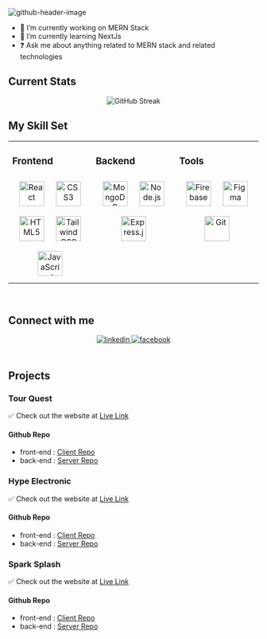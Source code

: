 
![github-header-image](https://github.com/PallabKumarS/PallabKumarS/assets/25210910/ed589610-db20-43ae-b478-ba2bdc54b7c3)


* 🔭 I’m currently working on MERN Stack  
* 🌱 I’m currently learning NextJs
* ❓ Ask me about anything related to MERN stack and related technologies  

## Current Stats
<div align="center">
  <img src="https://github-readme-streak-stats.herokuapp.com?user=PallabKumarS&theme=cobalt&hide_border=true" alt="GitHub Streak">
</div>

## My Skill Set  
<table align="center"><tr><td valign="top" width="33%">



### Frontend  
<div align="center">  
<a href="https://reactjs.org/" target="_blank"><img style="margin: 10px" src="https://profilinator.rishav.dev/skills-assets/react-original-wordmark.svg" alt="React" height="50" /></a>  
<a href="https://www.w3schools.com/css/" target="_blank"><img style="margin: 10px" src="https://profilinator.rishav.dev/skills-assets/css3-original-wordmark.svg" alt="CSS3" height="50" /></a>  
<a href="https://en.wikipedia.org/wiki/HTML5" target="_blank"><img style="margin: 10px" src="https://profilinator.rishav.dev/skills-assets/html5-original-wordmark.svg" alt="HTML5" height="50" /></a>  
<a href="https://www.tailwindcss.com/" target="_blank"><img style="margin: 10px" src="https://profilinator.rishav.dev/skills-assets/tailwindcss.svg" alt="Tailwind CSS" height="50" /></a>  
<a href="https://www.javascript.com/" target="_blank"><img style="margin: 10px" src="https://profilinator.rishav.dev/skills-assets/javascript-original.svg" alt="JavaScript" height="50" /></a>  
</div>

</td><td valign="top" width="33%">



### Backend  
<div align="center">  
<a href="https://www.mongodb.com/" target="_blank"><img style="margin: 10px" src="https://profilinator.rishav.dev/skills-assets/mongodb-original-wordmark.svg" alt="MongoDB" height="50" /></a>  
<a href="https://nodejs.org/" target="_blank"><img style="margin: 10px" src="https://profilinator.rishav.dev/skills-assets/nodejs-original-wordmark.svg" alt="Node.js" height="50" /></a>  
<a href="https://expressjs.com/" target="_blank"><img style="margin: 10px" src="https://profilinator.rishav.dev/skills-assets/express-original-wordmark.svg" alt="Express.js" height="50" /></a>  
</div>

</td><td valign="top" width="33%">



### Tools  
<div align="center">  
<a href="https://firebase.google.com/" target="_blank"><img style="margin: 10px" src="https://profilinator.rishav.dev/skills-assets/firebase.png" alt="Firebase" height="50" /></a>  
<a href="https://www.figma.com/" target="_blank"><img style="margin: 10px" src="https://profilinator.rishav.dev/skills-assets/figma-icon.svg" alt="Figma" height="50" /></a>  
<a href="https://github.com/" target="_blank"><img style="margin: 10px" src="https://profilinator.rishav.dev/skills-assets/git-scm-icon.svg" alt="Git" height="50" /></a>  
</div>

</td></tr></table>  

<br/>  


## Connect with me  
<div align="center">
<a href="https://linkedin.com/in/pallab-kumar-sarker-7a6362251/" target="_blank">
<img src=https://img.shields.io/badge/linkedin-%231E77B5.svg?&style=for-the-badge&logo=linkedin&logoColor=white alt=linkedin style="margin-bottom: 5px;" />
</a>
<a href="https://www.facebook.com/PallabKumars" target="_blank">
<img src=https://img.shields.io/badge/facebook-%232E87FB.svg?&style=for-the-badge&logo=facebook&logoColor=white alt=facebook style="margin-bottom: 5px;" />
</a>  
</div>  
  

<br/>  

## Projects

### Tour Quest
✅ Check out the website at [Live Link](https://pks-tour-guide.web.app/)

#### Github Repo
* front-end : [Client Repo](https://github.com/PallabKumarS/tour-quest-client)
* back-end : [Server Repo](https://github.com/PallabKumarS/tour-quest-server)


### Hype Electronic
✅ Check out the website at [Live Link](https://pks-service.web.app/)

#### Github Repo
* front-end : [Client Repo](https://github.com/PallabKumarS/hype-electronic-client)
* back-end : [Server Repo](https://github.com/PallabKumarS/hype-electronic-client)

  
### Spark Splash
✅ Check out the website at [Live Link](https://github.com/PallabKumarS/spark-splash-client)

#### Github Repo
* front-end : [Client Repo](https://github.com/PallabKumarS/spark-splash-client)
* back-end : [Server Repo](https://github.com/PallabKumarS/spark-splash-server)
